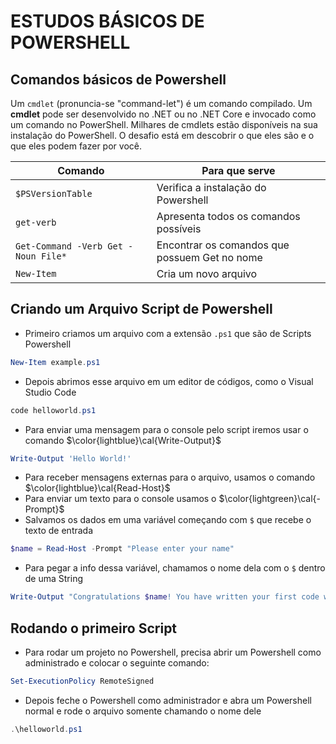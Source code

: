 # ESTUDOS BÁSICOS DE POWERSHELL


## Comandos básicos de Powershell

Um `cmdlet` (pronuncia-se "command-let") é um comando compilado. Um **cmdlet** pode ser desenvolvido no .NET ou no .NET Core e invocado como um comando no PowerShell. Milhares de cmdlets estão disponíveis na sua instalação do PowerShell. O desafio está em descobrir o que eles são e o que eles podem fazer por você.

Comando|Para que serve
|---|---|
`$PSVersionTable`|Verifica a instalação do Powershell
`get-verb`|Apresenta todos os comandos possíveis
`Get-Command -Verb Get -Noun File*`|Encontrar os comandos que possuem Get no nome
`New-Item`| Cria um novo arquivo


## Criando um Arquivo Script de Powershell

* Primeiro criamos um arquivo com a extensão `.ps1` que são de Scripts Powershell

```powershell
New-Item example.ps1
```

* Depois abrimos esse arquivo em um editor de códigos, como o Visual Studio Code

```powershell
code helloworld.ps1
```

* Para enviar uma mensagem para o console pelo script iremos usar o comando $\color{lightblue}\cal{Write-Output}$

```powershell
Write-Output 'Hello World!'
```

* Para receber mensagens externas para o arquivo, usamos o comando $\color{lightblue}\cal{Read-Host}$
* Para enviar um texto para o console usamos o $\color{lightgreen}\cal{-Prompt}$
* Salvamos os dados em uma variável começando com `$` que recebe o texto de entrada

```powershell
$name = Read-Host -Prompt "Please enter your name"
```

* Para pegar a info dessa variável, chamamos o nome dela com o `$` dentro de uma String

```powershell
Write-Output "Congratulations $name! You have written your first code with PowerShell!"
```

## Rodando o primeiro Script

* Para rodar um projeto no Powershell, precisa abrir um Powershell como administrado e colocar o seguinte comando:

```powershell
Set-ExecutionPolicy RemoteSigned
```

* Depois feche o Powershell como administrador e abra um Powershell normal e rode o arquivo somente chamando o nome dele

```powershell
.\helloworld.ps1
```

